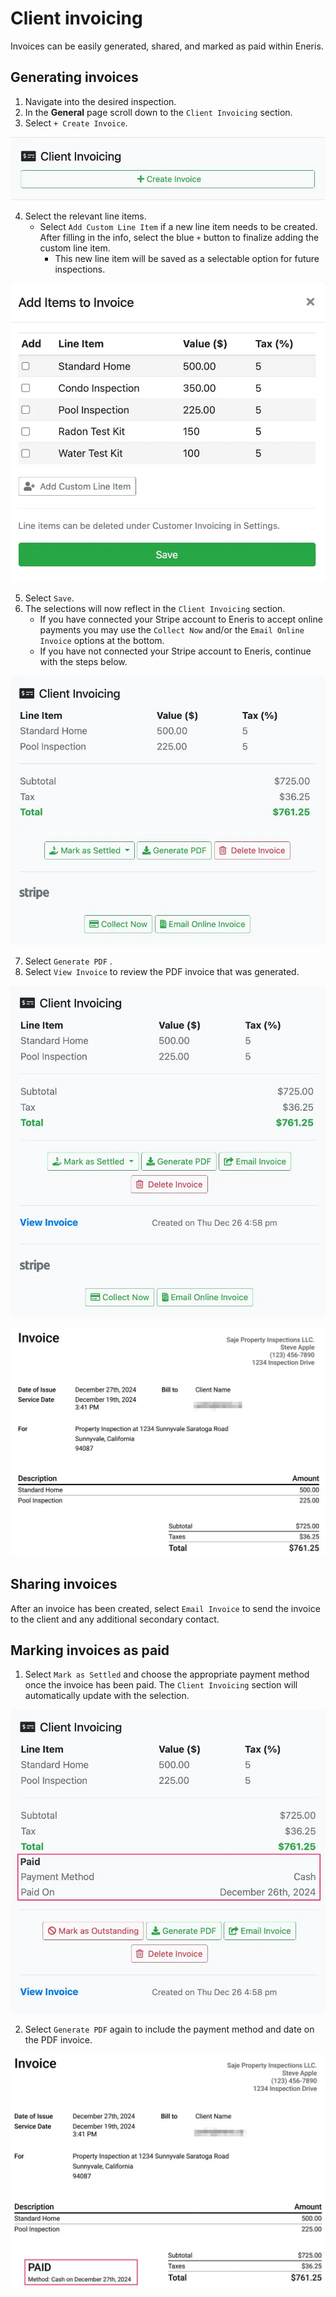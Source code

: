 # Client invoicing

Invoices can be easily generated, shared, and marked as paid within Eneris.

## Generating invoices

1. Navigate into the desired inspection.
2. In the **General** page scroll down to the `Client Invoicing` section.
3. Select `+ Create Invoice`.

![client-invoicing-1.webp](./img/client-invoicing-1.webp)

4. Select the relevant line items.
    - Select `Add Custom Line Item` if a new line item needs to be created. After filling in the info, select the blue `+` button to finalize adding the custom line item.
        - This new line item will be saved as a selectable option for future inspections.

![client-invoicing-2.webp](./img/client-invoicing-2.webp)

5. Select `Save`.
6. The selections will now reflect in the `Client Invoicing` section.
    - If you have connected your Stripe account to Eneris to accept online payments you may use the `Collect Now` and/or the `Email Online Invoice` options at the bottom.
    - If you have not connected your Stripe account to Eneris, continue with the steps below.

![client-invoicing-3.webp](./img/client-invoicing-3.webp)

7. Select `Generate PDF` .
8. Select `View Invoice` to review the PDF invoice that was generated.

![client-invoicing-4.webp](./img/client-invoicing-4.webp)

![client-invoicing-5.webp](./img/client-invoicing-5.webp)

## Sharing invoices

After an invoice has been created, select `Email Invoice` to send the invoice to the client and any additional secondary contact.

## Marking invoices as paid

1. Select `Mark as Settled` and choose the appropriate payment method once the invoice has been paid. The `Client Invoicing` section will automatically update with the selection.

![client-invoicing-6.webp](./img/client-invoicing-6.webp)

2. Select `Generate PDF` again to include the payment method and date on the PDF invoice.

![client-invoicing-7.webp](./img/client-invoicing-7.webp)